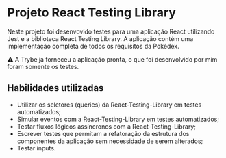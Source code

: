# Projeto React Testing Library

Neste projeto foi desenvovido testes para uma aplicação React utilizando Jest e a biblioteca React Testing Library.
A aplicação contém uma implementação completa de todos os requisitos da Pokédex.

⚠️ A Trybe já forneceu a aplicação pronta, o que foi desenvolvido por mim foram somente os testes.

## Habilidades utilizadas

- Utilizar os seletores (queries) da React-Testing-Library em testes automatizados;
- Simular eventos com a React-Testing-Library em testes automatizados;
- Testar fluxos lógicos assíncronos com a React-Testing-Library;
- Escrever testes que permitam a refatoração da estrutura dos componentes da aplicação sem necessidade de serem alterados;
- Testar inputs.
